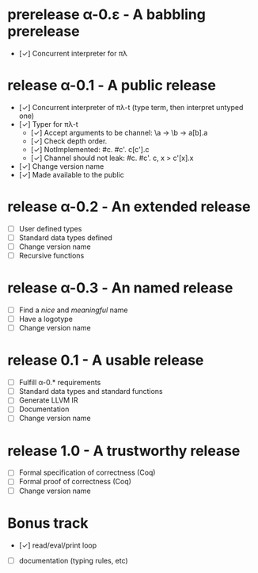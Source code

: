 # prerelease α-0.ε - A babbling prerelease

- [✓] Concurrent interpreter for πλ

# release α-0.1 - A public release

- [✓] Concurrent interpreter of πλ-t (type term, then interpret untyped one)
- [✓] Typer for πλ-t
    + [✓] Accept arguments to be channel: \a -> \b -> a[b].a
    + [✓] Check depth order.
    + [✓] NotImplemented: #c. #c'. c[c'].c
    + [✓] Channel should not leak: #c. #c'. c, x > c'[x].x
- [✓] Change version name
- [✓] Made available to the public

# release α-0.2 - An extended release

- [ ] User defined types
- [ ] Standard data types defined
- [ ] Change version name
- [ ] Recursive functions

# release α-0.3 - An named release

- [ ] Find a *nice* and *meaningful* name
- [ ] Have a logotype
- [ ] Change version name

# release 0.1 - A usable release

- [ ] Fulfill α-0.* requirements
- [ ] Standard data types and standard functions
- [ ] Generate LLVM IR
- [ ] Documentation
- [ ] Change version name

# release 1.0 - A trustworthy release

- [ ] Formal specification of correctness (Coq)
- [ ] Formal proof of correctness (Coq)
- [ ] Change version name

# Bonus track

- [✓] read/eval/print loop
- [ ] documentation (typing rules, etc)
